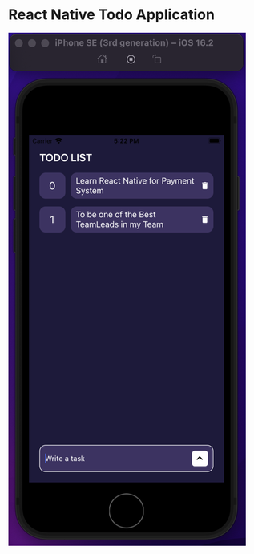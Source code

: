 # React Native Todo Application
![alt text](https://github.com/shairbekov-bakyt/TodoList-React-Native/blob/main/assets/screenExample.png "ScreenShot")
